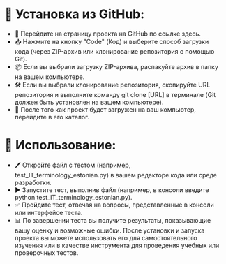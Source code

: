 # 🚀 Установка из GitHub:
- 🌟 Перейдите на страницу проекта на GitHub по ссылке здесь.
- 📥 Нажмите на кнопку "Code" (Код) и выберите способ загрузки кода (через ZIP-архив или клонирование репозитория с помощью Git).
- 📦 Если вы выбрали загрузку ZIP-архива, распакуйте архив в папку на вашем компьютере.
- 🛠️ Если вы выбрали клонирование репозитория, скопируйте URL репозитория и выполните команду git clone [URL] в терминале (Git должен быть установлен на вашем компьютере).
- 📂 После того как проект будет загружен на ваш компьютер, перейдите в его каталог.
# 📝 Использование:
- 🖊️ Откройте файл с тестом (например, test_IT_terminology_estonian.py) в вашем редакторе кода или среде разработки.
- ▶️ Запустите тест, выполнив файл (например, в консоли введите python test_IT_terminology_estonian.py).
- ✅ Пройдите тест, отвечая на вопросы, представленные в консоли или интерфейсе теста.
- 📊 По завершении теста вы получите результаты, показывающие вашу оценку и возможные ошибки.
После установки и запуска проекта вы можете использовать его для самостоятельного изучения или в качестве инструмента для проведения учебных или проверочных тестов.
